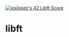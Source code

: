 <a href="https://github.com/JaeSeoKim/badge42"><img src="https://badge42.vercel.app/api/v2/cl4qxms4g001609l49j835g66/project/2564619" alt="joslopez's 42 Libft Score" /></a>
# libft
